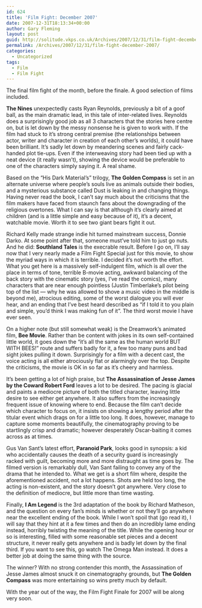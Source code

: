 ```yaml
---
id: 624
title: 'Film Fight: December 2007'
date: 2007-12-31T18:13:34+00:00
author: Gary Fleming
layout: post
guid: http://solitude.vkps.co.uk/Archives/2007/12/31/film-fight-december-2007/
permalink: /Archives/2007/12/31/film-fight-december-2007/
categories:
  - Uncategorized
tags:
  - Film
  - Film Fight
---
```

The final film fight of the month, before the finale. A good selection of films included.

**The Nines** unexpectedly casts Ryan Reynolds, previously a bit of a goof ball, as the main dramatic lead, in this tale of inter-related lives. Reynolds does a surprisingly good job as all 3 characters that the stories here centre on, but is let down by the messy nonsense he is given to work with. If the film had stuck to it&#8217;s strong central premise (the relationships between actor, writer and character in creation of each other&#8217;s worlds), it could have been brilliant. It&#8217;s sadly let down by meandering scenes and fairly cack-handed plot tie-ups. Even if the interweaving story had been tied up with a neat device (it really wasn&#8217;t), showing the device would be preferable to one of the characters simply saying it. A real shame.

Based on the &#8220;His Dark Material&#8217;s&#8221; trilogy, **The Golden Compass** is set in an alternate universe where people&#8217;s souls live as animals outside their bodies, and a mysterious substance called Dust is leaking in and changing things. Having never read the book, I can&#8217;t say much about the criticisms that the film makers have faced from staunch fans about the downgrading of the religious overtones. What I can say is that although it&#8217;s clearly aimed at children (and is a little simple and easy because of it), it&#8217;s a decent, watchable movie. Worth it to see two giant bears fight it out.

Richard Kelly made strange indie hit turned mainstream success, Donnie Darko. At some point after that, someone must&#8217;ve told him to just go nuts. And he did: **Southland Tales** is the execrable result. Before I go on, I&#8217;ll say now that I very nearly made a Film Fight Special just for this movie, to show the myriad ways in which it is terrible. I decided it&#8217;s not worth the effort. What you get here is a massively self-indulgent film, which is all over the place in terms of tone, terrible B-movie acting, awkward balancing of the back story with the cinematic story (yes, I&#8217;ve read the comics), many characters that are near enough pointless (Justin Timberlake&#8217;s pilot being top of the list &#8212; why he was allowed to shove a music video in the middle is beyond me), atrocious editing, some of the worst dialogue you will ever hear, and an ending that I&#8217;ve best heard described as &#8220;if I told it to you plain and simple, you&#8217;d think I was making fun of it&#8221;. The third worst movie I have ever seen.

On a higher note (but still somewhat weak) is the Dreamwork&#8217;s animated film, **Bee Movie**. Rather than be content with jokes in its own self-contained little world, it goes down the &#8220;it&#8217;s all the same as the human world BUT WITH BEES!&#8221; route and suffers badly for it, a few too many puns and bad sight jokes pulling it down. Surprisingly for a film with a decent cast, the voice acting is all either atrociously flat or alarmingly over the top. Despite the criticisms, the movie is OK in so far as it&#8217;s cheery and harmless.

It&#8217;s been getting a lot of high praise, but **The Assassination of Jesse James by the Coward Robert Ford** leaves a lot to be desired. The pacing is glacial and paints a mediocre picture of both the titled character, leaving little desire to see either get anywhere. It also suffers from the increasingly frequent issue of knowing where to end. Because the film can&#8217;t decide which character to focus on, it insists on showing a lengthy period after the titular event which drags on for a little too long. It does, however, manage to capture some moments beautifully, the cinematography proving to be startlingly crisp and dramatic; however desperately Oscar-baiting it comes across as at times.

Gus Van Sant&#8217;s latest effort, **Paranoid Park**, looks good in synopsis: a kid who accidentally causes the death of a security guard is increasingly racked with guilt, becoming more and more distraught as time goes by. The filmed version is remarkably dull, Van Sant failing to convey any of the drama that he intended to. What we get is a short film where, despite the aforementioned accident, not a lot happens. Shots are held too long, the acting is non-existent, and the story doesn&#8217;t got anywhere. Very close to the definition of mediocre, but little more than time wasting.

Finally, **I Am Legend** is the 3rd adaptation of the book by Richard Matheson, and the question on every fan&#8217;s minds is whether or not they&#8217;ll go anywhere near the excellent ending of the book. While I won&#8217;t spoil that (go read it), I will say that they hint at it a few times and then do an incredibly lame ending instead, horribly twisting the meaning of the title. While the opening hour or so is interesting, filled with some reasonable set pieces and a decent structure, it never really gets anywhere and is badly let down by the final third. If you want to see this, go watch The Omega Man instead. It does a better job at doing the same thing with the source.

The winner? With no strong contender this month, the Assassination of Jesse James almost snuck it on cinematography grounds, but **The Golden Compass** was more entertaining so wins pretty much by default.

With the year out of the way, the Film Fight Finale for 2007 will be along very soon.